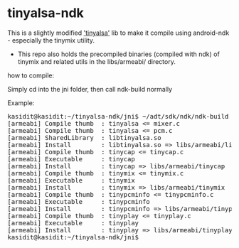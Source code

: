 tinyalsa-ndk
===========

This is a slightly modified ['tinyalsa'](https://github.com/tinyalsa/tinyalsa) lib to make it compile using android-ndk - especially the tinymix utility.

- This repo also holds the precompiled binaries (compiled with ndk) of tinymix and related utils in the libs/armeabi/ directory.

how to compile:

Simply cd into the jni folder, then call ndk-build normally

Example:
<pre>
kasidit@kasidit:~/tinyalsa-ndk/jni$ ~/adt/sdk/ndk/ndk-build
[armeabi] Compile thumb  : tinyalsa <= mixer.c
[armeabi] Compile thumb  : tinyalsa <= pcm.c
[armeabi] SharedLibrary  : libtinyalsa.so
[armeabi] Install        : libtinyalsa.so => libs/armeabi/libtinyalsa.so
[armeabi] Compile thumb  : tinycap <= tinycap.c
[armeabi] Executable     : tinycap
[armeabi] Install        : tinycap => libs/armeabi/tinycap
[armeabi] Compile thumb  : tinymix <= tinymix.c
[armeabi] Executable     : tinymix
[armeabi] Install        : tinymix => libs/armeabi/tinymix
[armeabi] Compile thumb  : tinypcminfo <= tinypcminfo.c
[armeabi] Executable     : tinypcminfo
[armeabi] Install        : tinypcminfo => libs/armeabi/tinypcminfo
[armeabi] Compile thumb  : tinyplay <= tinyplay.c
[armeabi] Executable     : tinyplay
[armeabi] Install        : tinyplay => libs/armeabi/tinyplay
kasidit@kasidit:~/tinyalsa-ndk/jni$ 
</pre>